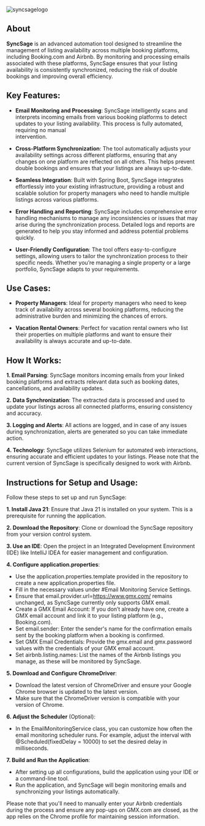 ![syncsagelogo](https://github.com/user-attachments/assets/a6944917-057e-472e-a851-129b0fc8e4a3)

## About

**SyncSage** is an advanced automation tool designed to streamline the management of listing availability across multiple booking platforms, including Booking.com and Airbnb. By monitoring and processing emails associated with these platforms, SyncSage ensures that your listing availability is consistently synchronized, reducing the risk of double bookings and improving overall efficiency.

## **Key Features**:
  - **Email Monitoring and Processing**: SyncSage intelligently scans and interprets incoming emails from various booking platforms to detect updates to your listing availability. This process is fully automated, requiring no manual     
intervention.

  - **Cross-Platform Synchronization**: The tool automatically adjusts your availability settings across different platforms, ensuring that any changes on one platform are reflected on all others. This helps prevent double bookings and ensures that your listings are always up-to-date.

  - **Seamless Integration**: Built with Spring Boot, SyncSage integrates effortlessly into your existing infrastructure, providing a robust and scalable solution for property managers who need to handle multiple listings across various     platforms.

  - **Error Handling and Reporting**: SyncSage includes comprehensive error handling mechanisms to manage any inconsistencies or issues that may arise during the synchronization process. Detailed logs and reports are generated to help you stay informed and address potential problems quickly.

  - **User-Friendly Configuration**: The tool offers easy-to-configure settings, allowing users to tailor the synchronization process to their specific needs. Whether you’re managing a single property or a large portfolio, SyncSage adapts to your requirements.

## **Use Cases**:
  - **Property Managers**: Ideal for property managers who need to keep track of availability across several booking platforms, reducing the administrative burden and minimizing the chances of errors.

  - **Vacation Rental Owners**: Perfect for vacation rental owners who list their properties on multiple platforms and want to ensure their availability is always accurate and up-to-date.

## **How It Works**:
  **1. Email Parsing**: SyncSage monitors incoming emails from your linked booking platforms and extracts relevant data such as booking dates, cancellations, and availability updates.

  **2. Data Synchronization**: The extracted data is processed and used to update your listings across all connected platforms, ensuring consistency and accuracy.

  **3. Logging and Alerts**: All actions are logged, and in case of any issues during synchronization, alerts are generated so you can take immediate action.

  **4. Technology**: SyncSage utilizes Selenium for automated web interactions, ensuring accurate and efficient updates to your listings. Please note that the current version of SyncSage is specifically designed to work with Airbnb.

## **Instructions for Setup and Usage**:
Follow these steps to set up and run SyncSage:

  **1. Install Java 21**: Ensure that Java 21 is installed on your system. This is a prerequisite for running the application.

  **2. Download the Repository**: Clone or download the SyncSage repository from your version control system.

  **3. Use an IDE**: Open the project in an Integrated Development Environment (IDE) like IntelliJ IDEA for easier management and configuration.

  **4. Configure application.properties**:

  - Use the application.properties.template provided in the repository to create a new application.properties file.
  - Fill in the necessary values under #Email Monitoring Service Settings.
  - Ensure that email.provider.url=https://www.gmx.com/ remains unchanged, as SyncSage currently only supports GMX email.
  - Create a GMX Email Account: If you don’t already have one, create a GMX email account and link it to your listing platform (e.g., Booking.com).
  - Set email.sender: Enter the sender's name for the confirmation emails sent by the booking platform when a booking is confirmed.
  - Set GMX Email Credentials: Provide the gmx.email and gmx.password values with the credentials of your GMX email account.
  - Set airbnb.listing.names: List the names of the Airbnb listings you manage, as these will be monitored by SyncSage.
  
  **5. Download and Configure ChromeDriver**:

  - Download the latest version of ChromeDriver and ensure your Google Chrome browser is updated to the latest version.
  - Make sure that the ChromeDriver version is compatible with your version of Chrome.
  
  **6. Adjust the Scheduler** (Optional):

  - In the EmailMonitoringService class, you can customize how often the email monitoring scheduler runs. For example, adjust the interval with @Scheduled(fixedDelay = 10000) to set the desired delay in milliseconds.

  **7. Build and Run the Application**:

  - After setting up all configurations, build the application using your IDE or a command-line tool.
  - Run the application, and SyncSage will begin monitoring emails and synchronizing your listings automatically.

Please note that you'll need to manually enter your Airbnb credentials during the process and ensure any pop-ups on GMX.com are closed, as the app relies on the Chrome profile for maintaining session information.

